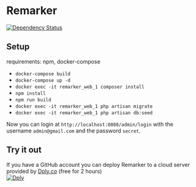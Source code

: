 # Remarker  

[![Dependency Status](https://www.versioneye.com/user/projects/589b641b6a7781004a93f8ca/badge.svg?style=flat-square)](https://www.versioneye.com/user/projects/589b641b6a7781004a93f8ca)

## Setup  

  requirements: npm, docker-compose  

- `docker-compose build`
- `docker-compose up -d`
- `docker exec -it remarker_web_1 composer install`
- `npm install`
- `npm run build`  
- `docker exec -it remarker_web_1 php artisan migrate`  
- `docker exec -it remarker_web_1 php artisan db:seed`

Now you can login at `http://localhost:8080/admin/login` with the username `admin@gmail.com` and the password `secret`.  

## Try it out  
If you have a GitHub account you can deploy Remarker to a cloud server provided by [Dply.co](https://dply.co/) (free for 2 hours)  
[![Dply](https://dply.co/b.svg)](https://dply.co/b/PLbLtUbk) 

